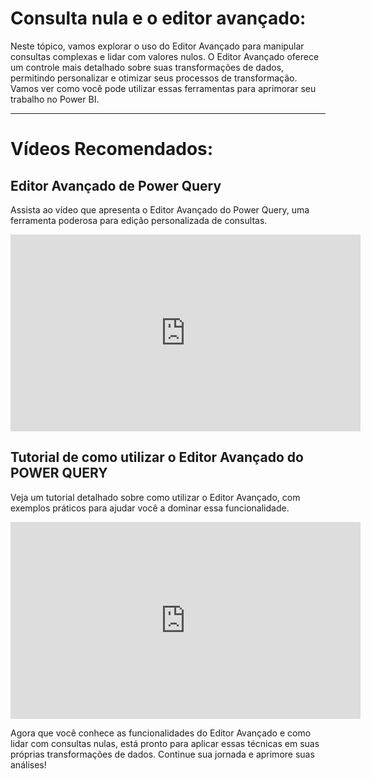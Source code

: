 # Consulta nula e o editor avançado:

Neste tópico, vamos explorar o uso do Editor Avançado para manipular consultas complexas e lidar com valores nulos. O Editor Avançado oferece um controle mais detalhado sobre suas transformações de dados, permitindo personalizar e otimizar seus processos de transformação. Vamos ver como você pode utilizar essas ferramentas para aprimorar seu trabalho no Power BI.

---

# Vídeos Recomendados:

## Editor Avançado de Power Query

Assista ao vídeo que apresenta o Editor Avançado do Power Query, uma ferramenta poderosa para edição personalizada de consultas.

<iframe width="560" height="315" src="https://www.youtube.com/embed/ZoH-BR6KSBY?si=dQWK8LFFiVU14592" title="YouTube video player" frameborder="0" allow="accelerometer; autoplay; clipboard-write; encrypted-media; gyroscope; picture-in-picture; web-share" referrerpolicy="strict-origin-when-cross-origin" allowfullscreen></iframe>

## Tutorial de como utilizar o Editor Avançado do POWER QUERY

Veja um tutorial detalhado sobre como utilizar o Editor Avançado, com exemplos práticos para ajudar você a dominar essa funcionalidade.

<iframe width="560" height="315" src="https://www.youtube.com/embed/CXyr39nI6js?si=8lzz6gX-paL9485F" title="YouTube video player" frameborder="0" allow="accelerometer; autoplay; clipboard-write; encrypted-media; gyroscope; picture-in-picture; web-share" referrerpolicy="strict-origin-when-cross-origin" allowfullscreen></iframe>

Agora que você conhece as funcionalidades do Editor Avançado e como lidar com consultas nulas, está pronto para aplicar essas técnicas em suas próprias transformações de dados. Continue sua jornada e aprimore suas análises!